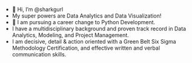 - 👋 Hi, I’m @sharkgurl
-  My super powers are Data Analytics and Data Visualization!
- 👀 I am pursuing a career change to Python Development. 
- I have a multidisciplinary background and proven track record in Data Analytics, Modeling, and Project Management. 
- I am decisive, detail & action oriented with a Green Belt Six Sigma Methodology Certification, and effective written and verbal communication skills.

<!---
sharkgurl/sharkgurl is a ✨ special ✨ repository because its `README.md` (this file) appears on your GitHub profile.
You can click the Preview link to take a look at your changes.
--->
